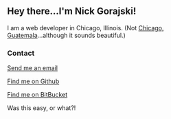 ## Hey there...I'm Nick Gorajski!

I am a web developer in Chicago, Illinois.  (Not [Chicago, Guatemala](http://bit.ly/2kM3DJj)...although it sounds beautiful.)

### Contact

[Send me an email](mailto:nickgorajski@gmail.com)

[Find me on Github](https://github.com/gorajski)

[Find me on BitBucket](https://bitbucket.org/gorajski)

Was this easy, or what?!